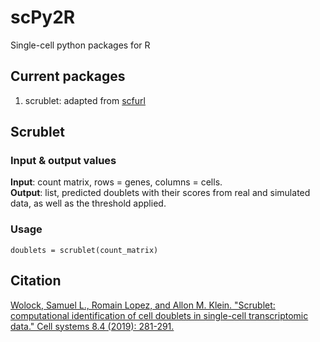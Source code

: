 # scPy2R
Single-cell python packages for R

## Current packages

1. scrublet: adapted from [scfurl](https://github.com/scfurl/m3addon)

## Scrublet  
### Input & output values  
**Input**: count matrix, rows = genes, columns = cells.  
**Output**: list, predicted doublets with their scores from real and simulated data, as well as the threshold applied.  

### Usage
```
doublets = scrublet(count_matrix)
```

## Citation
[Wolock, Samuel L., Romain Lopez, and Allon M. Klein. "Scrublet: computational identification of cell doublets in single-cell transcriptomic data." Cell systems 8.4 (2019): 281-291.](https://scholar.google.com/scholar_url?url=https://www.sciencedirect.com/science/article/pii/S2405471218304745&hl=en&sa=T&oi=gsb-ggp&ct=res&cd=0&d=6988818207536851142&ei=IcAhYJfkPJLGmgHPtIiYAw&scisig=AAGBfm3DpZ_-V11xqpwh8SZ2g5hyXDkTPQ)
